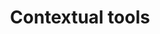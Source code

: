 ---
title: Contextual tools
layout: design-pattern
category: Tools
permalink: ui-patterns/tools/contextual-tools/
design-pattern-type: mobile

what: >
 A progressive disclosure of buttons in response to an interaction (tap, swipe etc.) with a specific screen object.

why: >
 To declutter the interface and limit the user options.

do: >
 * Visually link the menu to the object of action.

 * Display the actions after the user interaction.

 * Test for discoverability and user efficiency.

 * Consider using an icon to indicate the hidden menu.

 * Use in combination with the bulk actions mode.

dont: >
 * Does not support navigation to another page.

 * Confuse with inline actions which are always visible.

tags: >
 Gestures, progressive disclosure, mobile, action, switch.

---